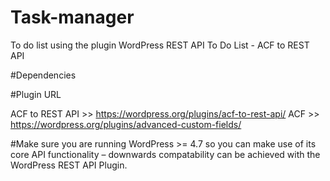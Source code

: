 # Task-manager
To do list using the plugin WordPress REST API 
To Do List - ACF to REST API


#Dependencies

#Plugin 	URL

ACF to REST API >>	https://wordpress.org/plugins/acf-to-rest-api/
ACF >>	https://wordpress.org/plugins/advanced-custom-fields/

#Make sure you are running WordPress >= 4.7 so you can make use of its core API functionality – downwards compatability can be achieved with the WordPress REST API Plugin.


